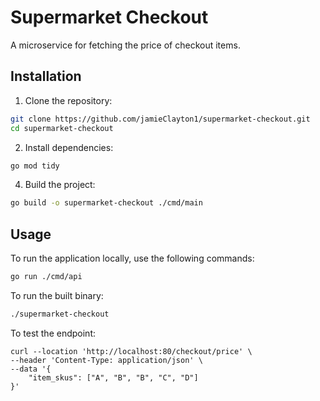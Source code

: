 # Supermarket Checkout
A microservice for fetching the price of checkout items.

## Installation

1. Clone the repository:

```bash
git clone https://github.com/jamieClayton1/supermarket-checkout.git
cd supermarket-checkout
```

2. Install dependencies:

```bash
go mod tidy
```
4. Build the project:

```bash
go build -o supermarket-checkout ./cmd/main

```

## Usage

To run the application locally, use the following commands:

```bash
go run ./cmd/api
```

To run the built binary:

```bash
./supermarket-checkout
```

To test the endpoint: 

```
curl --location 'http://localhost:80/checkout/price' \
--header 'Content-Type: application/json' \
--data '{
    "item_skus": ["A", "B", "B", "C", "D"]
}'
```